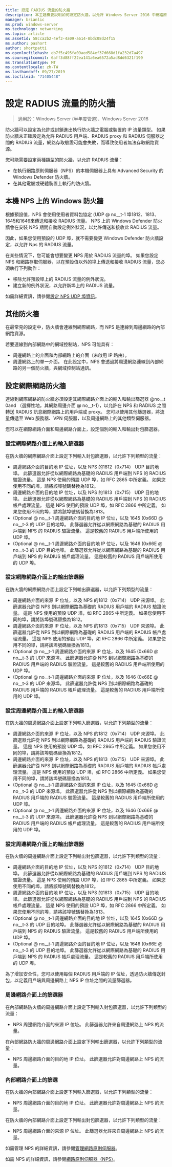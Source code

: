 ```yaml
---
title: 設定 RADIUS 流量的防火牆
description: 本主題概要說明如何設定防火牆，以允許 Windows Server 2016 中網路原則伺服器的 RADIUS 流量。
manager: brianlic
ms.prod: windows-server
ms.technology: networking
ms.topic: article
ms.assetid: 58cca2b2-4ef3-4a09-a614-8bdc08d24f15
ms.author: pashort
author: shortpatti
ms.openlocfilehash: eb7f5c495fa09aed584ef37d668d1fa232d7a497
ms.sourcegitcommit: 6aff3d88ff22ea141a6ea6572a5ad8dd6321f199
ms.translationtype: MT
ms.contentlocale: zh-TW
ms.lasthandoff: 09/27/2019
ms.locfileid: "71405448"
---
```

# <a name="configure-firewalls-for-radius-traffic"></a>設定 RADIUS 流量的防火牆

>適用於：Windows Server (半年度管道)、Windows Server 2016

防火牆可以設定為允許或封鎖進出執行防火牆之電腦或裝置的 IP 流量類型。 如果防火牆未正確設定為允許 RADIUS 用戶端、RADIUS proxy 和 RADIUS 伺服器之間的 RADIUS 流量，網路存取驗證可能會失敗，而導致使用者無法存取網路資源。 

您可能需要設定兩種類型的防火牆，以允許 RADIUS 流量：

- 在執行網路原則伺服器（NPS）的本機伺服器上具有 Advanced Security 的 Windows Defender 防火牆。
- 在其他電腦或硬體裝置上執行的防火牆。

## <a name="windows-firewall-on-the-local-nps"></a>本機 NPS 上的 Windows 防火牆

根據預設值，NPS 會使用使用者資料包協定 \(UDP @ no__t-1 埠1812、1813、1645和1646來傳送和接收 RADIUS 流量。 NPS 上的 Windows Defender 防火牆會在安裝 NPS 期間自動設定例外狀況，以允許傳送和接收此 RADIUS 流量。

因此，如果您使用預設的 UDP 埠，就不需要變更 Windows Defender 防火牆設定，以允許 Nps 的 RADIUS 流量。

在某些情況下，您可能會想要變更 NPS 用於 RADIUS 流量的埠。 如果您設定 NPS 和網路存取伺服器，以在預設值以外的埠上傳送和接收 RADIUS 流量，您必須執行下列動作：

- 移除允許預設埠上的 RADIUS 流量的例外狀況。
- 建立新的例外狀況，以允許新埠上的 RADIUS 流量。

如需詳細資訊，請參閱[設定 NPS UDP 埠資訊](nps-udp-ports-configure.md)。

## <a name="other-firewalls"></a>其他防火牆

在最常見的設定中，防火牆會連線到網際網路，而 NPS 是連線到周邊網路的內部網路資源。

若要連線到內部網路中的網域控制站，NPS 可能具有：

- 周邊網路上的介面和內部網路上的介面（未啟用 IP 路由）。 
- 周邊網路上的單一介面。 在此設定中，NPS 會透過將周邊網路連線到內部網路的另一個防火牆，與網域控制站通訊。

## <a name="configuring-the-internet-firewall"></a>設定網際網路防火牆

連線到網際網路的防火牆必須設定其網際網路介面上的輸入和輸出篩選器 @no__t 0and （選擇性地，其網路周邊介面 @ no__t-1），以允許在 NPS 和 RADIUS 之間轉送 RADIUS 訊息網際網路上的用戶端或 proxy。 您可以使用其他篩選器，將流量傳遞至 Web 服務器、VPN 伺服器，以及周邊網路上的其他類型伺服器。

您可以在網際網路介面和周邊網路介面上，設定個別的輸入和輸出封包篩選器。

### <a name="configure-input-filters-on-the-internet-interface"></a>設定網際網路介面上的輸入篩選器

在防火牆的網際網路介面上設定下列輸入封包篩選器，以允許下列類型的流量：

- 周邊網路介面的目的地 IP 位址，以及 NPS 的1812（0x714） UDP 目的地埠。  此篩選器允許從以網際網路為基礎的 RADIUS 用戶端到 NPS 的 RADIUS 驗證流量。 這是 NPS 使用的預設 UDP 埠，如 RFC 2865 中所定義。 如果您使用不同的埠，請將該埠號碼替換為1812。
- 周邊網路介面的目的地 IP 位址，以及 NPS 的1813（0x715） UDP 目的地埠。 此篩選器允許從以網際網路為基礎的 RADIUS 用戶端到 NPS 的 RADIUS 帳戶處理流量。 這是 NPS 使用的預設 UDP 埠，如 RFC 2866 中所定義。 如果您使用不同的埠，請將該埠號碼替換為1813。
- \(Optional @ no__t-1 周邊網路介面的目的地 IP 位址，以及 1645 \(0x66D @ no__t-3 的 UDP 目的地埠。 此篩選器允許從以網際網路為基礎的 RADIUS 用戶端到 NPS 的 RADIUS 驗證流量。 這是較舊的 RADIUS 用戶端所使用的 UDP 埠。
- \(Optional @ no__t-1 周邊網路介面的目的地 IP 位址，以及 1646 \(0x66E @ no__t-3 的 UDP 目的地埠。 此篩選器允許從以網際網路為基礎的 RADIUS 用戶端到 NPS 的 RADIUS 帳戶處理流量。 這是較舊的 RADIUS 用戶端所使用的 UDP 埠。

### <a name="configure-output-filters-on-the-internet-interface"></a>設定網際網路介面上的輸出篩選器

在防火牆的網際網路介面上設定下列輸出篩選器，以允許下列類型的流量：

- 周邊網路介面的來源 IP 位址，以及 NPS 的1812（0x714） UDP 來源埠。 此篩選器允許從 NPS 到以網際網路為基礎的 RADIUS 用戶端的 RADIUS 驗證流量。 這是 NPS 使用的預設 UDP 埠，如 RFC 2865 中所定義。 如果您使用不同的埠，請將該埠號碼替換為1812。
- 周邊網路介面的來源 IP 位址，以及 NPS 的1813（0x715） UDP 來源埠。 此篩選器允許從 NPS 到以網際網路為基礎的 RADIUS 用戶端的 RADIUS 帳戶處理流量。 這是 NPS 使用的預設 UDP 埠，如 RFC 2866 中所定義。 如果您使用不同的埠，請將該埠號碼替換為1813。
- \(Optional @ no__t-1 周邊網路介面的來源 IP 位址，以及 1645 \(0x66D @ no__t-3 的 UDP 來源埠。 此篩選器允許從 NPS 到以網際網路為基礎的 RADIUS 用戶端的 RADIUS 驗證流量。 這是較舊的 RADIUS 用戶端所使用的 UDP 埠。
- \(Optional @ no__t-1 周邊網路介面的來源 IP 位址，以及 1646 \(0x66E @ no__t-3 的 UDP 來源埠。 此篩選器允許從 NPS 到以網際網路為基礎的 RADIUS 用戶端的 RADIUS 帳戶處理流量。 這是較舊的 RADIUS 用戶端所使用的 UDP 埠。

### <a name="configure-input-filters-on-the-perimeter-network-interface"></a>設定周邊網路介面上的輸入篩選器

在防火牆的周邊網路介面上設定下列輸入篩選器，以允許下列類型的流量：

- 周邊網路介面的來源 IP 位址，以及 NPS 的1812（0x714） UDP 來源埠。 此篩選器允許從 NPS 到以網際網路為基礎的 RADIUS 用戶端的 RADIUS 驗證流量。 這是 NPS 使用的預設 UDP 埠，如 RFC 2865 中所定義。 如果您使用不同的埠，請將該埠號碼替換為1812。
- 周邊網路介面的來源 IP 位址，以及 NPS 的1813（0x715） UDP 來源埠。 此篩選器允許從 NPS 到以網際網路為基礎的 RADIUS 用戶端的 RADIUS 帳戶處理流量。 這是 NPS 使用的預設 UDP 埠，如 RFC 2866 中所定義。 如果您使用不同的埠，請將該埠號碼替換為1813。
- \(Optional @ no__t-1 周邊網路介面的來源 IP 位址，以及 1645 \(0x66D @ no__t-3 的 UDP 來源埠。 此篩選器允許從 NPS 到以網際網路為基礎的 RADIUS 用戶端的 RADIUS 驗證流量。 這是較舊的 RADIUS 用戶端所使用的 UDP 埠。
- \(Optional @ no__t-1 周邊網路介面的來源 IP 位址，以及 1646 \(0x66E @ no__t-3 的 UDP 來源埠。 此篩選器允許從 NPS 到以網際網路為基礎的 RADIUS 用戶端的 RADIUS 帳戶處理流量。 這是較舊的 RADIUS 用戶端所使用的 UDP 埠。

### <a name="configure-output-filters-on-the-perimeter-network-interface"></a>設定周邊網路介面上的輸出篩選器

在防火牆的周邊網路介面上設定下列輸出封包篩選器，以允許下列類型的流量：

- 周邊網路介面的目的地 IP 位址，以及 NPS 的1812（0x714） UDP 目的地埠。 此篩選器允許從以網際網路為基礎的 RADIUS 用戶端到 NPS 的 RADIUS 驗證流量。 這是 NPS 使用的預設 UDP 埠，如 RFC 2865 中所定義。 如果您使用不同的埠，請將該埠號碼替換為1812。
- 周邊網路介面的目的地 IP 位址，以及 NPS 的1813（0x715） UDP 目的地埠。 此篩選器允許從以網際網路為基礎的 RADIUS 用戶端到 NPS 的 RADIUS 帳戶處理流量。 這是 NPS 使用的預設 UDP 埠，如 RFC 2866 中所定義。 如果您使用不同的埠，請將該埠號碼替換為1813。
- \(Optional @ no__t-1 周邊網路介面的目的地 IP 位址，以及 1645 \(0x66D @ no__t-3 的 UDP 目的地埠。 此篩選器允許從以網際網路為基礎的 RADIUS 用戶端到 NPS 的 RADIUS 驗證流量。 這是較舊的 RADIUS 用戶端所使用的 UDP 埠。
- \(Optional @ no__t-1 周邊網路介面的目的地 IP 位址，以及 1646 \(0x66E @ no__t-3 的 UDP 目的地埠。 此篩選器允許從以網際網路為基礎的 RADIUS 用戶端到 NPS 的 RADIUS 帳戶處理流量。 這是較舊的 RADIUS 用戶端所使用的 UDP 埠。

為了增加安全性，您可以使用每個 RADIUS 用戶端的 IP 位址，透過防火牆傳送封包，以定義用戶端與周邊網路上 NPS IP 位址之間的流量篩選器。

### <a name="filters-on-the-perimeter-network-interface"></a>周邊網路介面上的篩選器

在內部網路防火牆的周邊網路介面上設定下列輸入封包篩選器，以允許下列類型的流量：

- NPS 周邊網路介面的來源 IP 位址。 此篩選器允許來自周邊網路上 NPS 的流量。

在內部網路防火牆的周邊網路介面上設定下列輸出篩選器，以允許下列類型的流量：

- NPS 周邊網路介面的目的地 IP 位址。 此篩選器允許對周邊網路上 NPS 的流量。

### <a name="filters-on-the-intranet-interface"></a>內部網路介面上的篩選

在防火牆的內部網路介面上設定下列輸入篩選器，以允許下列類型的流量：

- NPS 周邊網路介面的目的地 IP 位址。 此篩選器允許對周邊網路上 NPS 的流量。

在防火牆的內部網路介面上設定下列輸出封包篩選器，以允許下列類型的流量：

- NPS 周邊網路介面的來源 IP 位址。 此篩選器允許來自周邊網路上 NPS 的流量。


如需管理 NPS 的詳細資訊，請參閱[管理網路原則伺服器](nps-manage-top.md)。

如需 NPS 的詳細資訊，請參閱[網路原則伺服器（NPS）](nps-top.md)。




